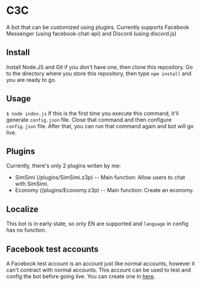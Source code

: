 # C3C
A bot that can be customized using plugins. Currently supports Facebook Messenger (using facebook-chat-api) and Discord (using discord.js)

## Install
Install Node.JS and Git if you don't have one, then clone this repository.
Go to the directory where you store this repository, then type `npm install` and you are ready to go.

## Usage
`$ node index.js`
If this is the first time you execute this command, it'll generate `config.json` file. Close that command and then configure `config.json` file.
After that, you can run that command again and bot will go live.

## Plugins
Currently, there's only 2 plugins writen by me: 
- SimSimi (/plugins/SimSimi.z3p)
-- Main function: Allow users to chat with SimSimi.
- Economy (/plugins/Economy.z3p)
-- Main function: Create an economy.

## Localize
This bot is in early state, so only EN are supported and `language` in config has no function.

## Facebook test accounts
A Facebook test account is an account just like normal accounts, however it can't contract with normal accounts. This account can be used to test and config the bot before going live.
You can create one in [here](https://www.facebook.com/whitehat/accounts/).
